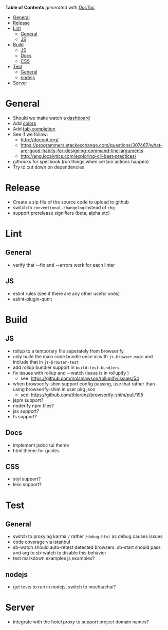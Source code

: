 <!-- START doctoc generated TOC please keep comment here to allow auto update -->
<!-- DON'T EDIT THIS SECTION, INSTEAD RE-RUN doctoc TO UPDATE -->
**Table of Contents**  *generated with [DocToc](https://github.com/thlorenz/doctoc)*

- [General](#general)
- [Release](#release)
- [Lint](#lint)
  - [General](#general-1)
  - [JS](#js)
- [Build](#build)
  - [JS](#js-1)
  - [Docs](#docs)
  - [CSS](#css)
- [Test](#test)
  - [General](#general-2)
  - [nodejs](#nodejs)
- [Server](#server)

<!-- END doctoc generated TOC please keep comment here to allow auto update -->

# General
* Should we make watch a [dashboard](https://github.com/FormidableLabs/nodejs-dashboard)
* Add [colors](https://github.com/chalk/chalk)
* Add [tab-completion](https://github.com/mklabs/node-tabtab)
* See if we follow:
  * http://docopt.org/
  * https://programmers.stackexchange.com/questions/307467/what-are-good-habits-for-designing-command-line-arguments
  * http://eng.localytics.com/exploring-cli-best-practices/
* githooks for spellbook (run things when certain actions happen)
* Try to cut down on dependencies

# Release
* Create a zip file of the source code to upload to github
* switch to `conventional-changelog` instead of `chg`
* support prerelease signifiers (beta, alpha etc)

# Lint
## General
* verify that --fix and --errors work for each linter

## JS
* eslint rules (see if there are any other useful ones)
* eslint-plugin-qunit

# Build
## JS
  * rollup to a temporary file seperately from browserify
  * only build the main code bundle once in with `js-browser-main` and include that in `js-browser-test`
  * add rollup bundler support in `build-test-bundlers`
  * fix issues with rollup and --watch (issue is in rollupify )
    * see: https://github.com/nolanlawson/rollupify/issues/54
  * when browserify-shim support config passing, use that rather than using browserify-shim in user pkg.json
    * see: https://github.com/thlorenz/browserify-shim/pull/195
  * jspm support?
  * noderify npm files?
  * jsx support?
  * ts support?

## Docs
* implement jsdoc tui theme
* html theme for guides

## CSS
* styl support?
* less support?

# Test
## General
* switch to proxying karma `/` rather `/debug.html` as debug causes issues
* code coverage via istanbul
* sb-watch should auto-retest detected browsers. sb-start should pass and arg to sb-watch to disable this behavior
* test markdown examples js examples?

## nodejs
* get tests to run in nodejs, switch to mocha/chai?

# Server
* integrate with the hotel proxy to support project domain names?
